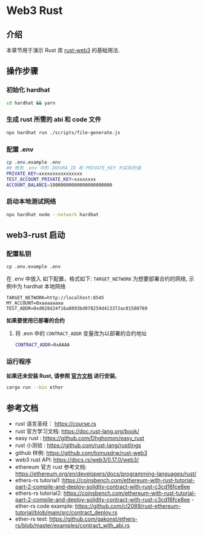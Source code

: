 # Web3 Rust

## 介绍

本章节用于演示 Rust 库 [rust-web3](https://github.com/tomusdrw/rust-web3) 的基础用法.

## 操作步骤

### 初始化 hardhat

```bash
cd hardhat && yarn
```

### 生成 rust 所需的 abi 和 code 文件

```bash
npx hardhat run ./scripts/file-generate.js
```

### 配置 .env

```sh
cp .env.example .env
## 修改 .env 中的 INFURA_ID 和 PRIVATE_KEY 为实际的值
PRIVATE_KEY=xxxxxxxxxxxxxxxx
TEST_ACCOUNT_PRIVATE_KEY=xxxxxxxx
ACCOUNT_BALANCE=10000000000000000000000
```

### 启动本地测试网络

```bash
npx hardhat node --network hardhat
```

## web3-rust 启动

### 配置私钥

```
cp .env.example .env
```

在 .env 中放入 如下配置，格式如下:
`TARGET_NETWORK` 为想要部署合约的网络, 示例中为 hardhat 本地网络

```
TARGET_NETWORK=http://localhost:8545
MY_ACCOUNT=0xaaaaaaaa
TEST_ADDR=0xd028d24f16a8893bd078259d413372ac01580769
```

**如果要使用已部署的合约**

1. 将 .evn 中的 `CONTRACT_ADDR` 变量改为以部署的合约地址

   ```bash
   CONTRACT_ADDR=0xAAAA
   ```
   
### 运行程序

**如果还未安装 Rust, 请参照 [官方文档](https://www.rust-lang.org/learn/get-started) 进行安装**。

```bash
cargo run --bin ether
```

## 参考文档

- rust 语言圣经： <https://course.rs>
- rust 官方学习文档: <https://doc.rust-lang.org/book/>
- easy rust : <https://github.com/Dhghomon/easy_rust>
- rust 小测验 : <https://github.com/rust-lang/rustlings>
- github 样例: <https://github.com/tomusdrw/rust-web3>
- web3 rust API: <https://docs.rs/web3/0.17.0/web3/>
- ethereum 官方 rust 参考文档: <https://ethereum.org/en/developers/docs/programming-languages/rust/>
- ethers-rs tutorial1 :https://coinsbench.com/ethereum-with-rust-tutorial-part-2-compile-and-deploy-solidity-contract-with-rust-c3cd16fce8ee 
- ethers-rs tutorial2: https://coinsbench.com/ethereum-with-rust-tutorial-part-2-compile-and-deploy-solidity-contract-with-rust-c3cd16fce8ee
-ether-rs code example: https://github.com/cl2089/rust-ethereum-tutorial/blob/main/src/contract_deploy.rs
- ether-rs test: https://github.com/gakonst/ethers-rs/blob/master/examples/contract_with_abi.rs
